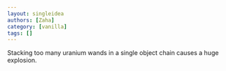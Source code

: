 ```yaml
---
layout: singleidea
authors: [Zaha]
category: [vanilla]
tags: []
---
```

Stacking too many uranium wands in a single object chain causes a huge explosion.
